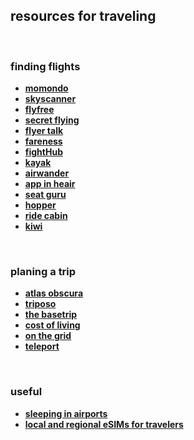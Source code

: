 ## resources for traveling

<br>

### finding flights

* **[momondo](https://www.momondo.com/)**
* **[skyscanner](https://www.skyscanner.com/)**
* **[flyfree](https://www.fly4free.com/flight-deals/usa/)**
* **[secret flying](https://www.secretflying.com/)**
* **[flyer talk](https://www.flyertalk.com/)**
* **[fareness](https://www.fareness.com/)**
* **[fightHub](https://www.flighthub.com/)**
* **[kayak](https://www.kayak.com/flights)**
* **[airwander](https://airwander.com/)**
* **[app in heair](https://www.appintheair.mobi/)**
* **[seat guru](https://seatguru.com/)**
* **[hopper](https://www.hopper.com/)**
* **[ride cabin](https://www.ridecabin.com/)**
* **[kiwi](https://www.kiwi.com/us/)**

<br>


### planing a trip

* **[atlas obscura](https://www.atlasobscura.com/)**
* **[triposo](https://www.triposo.com/gettheapp/)**
* **[the basetrip](https://www.thebasetrip.com/en)**
* **[cost of living](https://www.numbeo.com/cost-of-living/)**
* **[on the grid](https://onthegrid.city/)**
* **[teleport](https://teleport.org/)**

<br>

### useful

* **[sleeping in airports](https://www.sleepinginairports.net/)**
* **[local and regional eSIMs for travelers](https://www.airalo.com/)**
